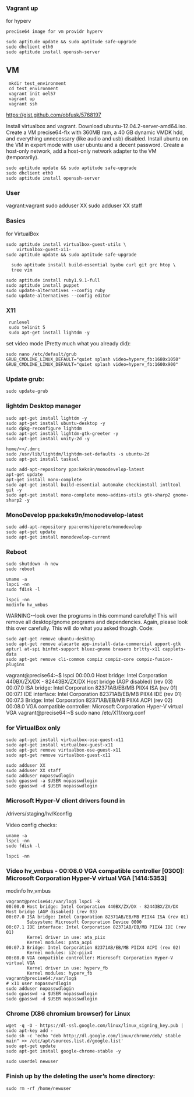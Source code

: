 ### Vagrant up

for hyperv

```
precise64 image for vm providr hyperv

sudo aptitude update && sudo aptitude safe-upgrade 
sudo dhclient eth0
sudo aptitude install openssh-server 
```
 
## VM

```
 mkdir test_environment
 cd test_environment
 vagrant init oel57
 vagrant up
 vagrant ssh
```

https://gist.github.com/obfusk/5768197
	 
Install virtualbox and vagrant.
Download ubuntu-12.04.2-server-amd64.iso.
Create a VM precise64-flx with 360MB ram, a 40 GB dynamic VMDK hdd, and everything unnecessary (like audio and usb) disabled.
Install ubuntu on the VM in expert mode with user ubuntu and a decent password.
Create a host-only network, add a host-only network adapter to the VM (temporarily).

```
sudo aptitude update && sudo aptitude safe-upgrade
sudo dhclient eth0
sudo aptitude install openssh-server
```
	 
### User

vagrant:vagrant
sudo adduser XX 
sudo adduser XX staff
	 
### Basics

for VirtualBox
```
sudo aptitude install virtualbox-guest-utils \
	virtualbox-guest-x11-
sudo aptitude update && sudo aptitude safe-upgrade

  sudo aptitude install build-essential byobu curl git grc htop \
  tree vim

sudo aptitude install ruby1.9.1-full
sudo aptitude install puppet
sudo update-alternatives --config ruby
sudo update-alternatives --config editor
```

### X11

```
 runlevel
 sudo telinit 5
 sudo apt-get install lightdm -y
``` 
set video mode (Pretty much what you already did):
```
sudo nano /etc/default/grub
GRUB_CMDLINE_LINUX_DEFAULT="quiet splash video=hyperv_fb:1680x1050" 
GRUB_CMDLINE_LINUX_DEFAULT="quiet splash video=hyperv_fb:1600x900" 
```

### Update grub: 

```
sudo update-grub
```

### lightdm Desktop manager

```
sudo apt-get install lightdm -y
sudo apt-get install ubuntu-desktop -y
sudo dpkg-reconfigure lightdm
sudo apt-get install lightdm-gtk-greeter -y
sudo apt-get install unity-2d -y

home/<>/.dmrc
sudo /usr/lib/lightdm/lightdm-set-defaults -s ubuntu-2d
sudo apt-get install tasksel

sudo add-apt-repository ppa:keks9n/monodevelop-latest
apt-get update
apt-get install mono-complete
sudo apt-get install build-essential automake checkinstall intltool git -y
sudo apt-get install mono-complete mono-addins-utils gtk-sharp2 gnome-sharp2 -y
```

### MonoDevelop ppa:keks9n/monodevelop-latest
```
sudo add-apt-repository ppa:ermshiperete/monodevelop
sudo apt-get update
sudo apt-get install monodevelop-current
```

### Reboot

```
sudo shutdown -h now
sudo reboot

uname -a
lspci -nn
sudo fdisk -l

lspci -nn
modinfo hv_vmbus
```

WARNING--look over the programs in this command carefully! This will remove all desktop/gnome programs and dependencies. Again, please look this over carefully. This will do what you asked though.
Code:
```
sudo apt-get remove ubuntu-desktop
sudo apt-get remove alacarte app-install-data-commercial apport-gtk apturl at-spi binfmt-support bluez-gnome brasero brltty-x11 capplets-data 
sudo apt-get remove cli-common compiz compiz-core compiz-fusion-plugins
```

vagrant@precise64:~$ lspci
00:00.0 Host bridge: Intel Corporation 440BX/ZX/DX - 82443BX/ZX/DX Host bridge (AGP disabled) (rev 03)
00:07.0 ISA bridge: Intel Corporation 82371AB/EB/MB PIIX4 ISA (rev 01)
00:07.1 IDE interface: Intel Corporation 82371AB/EB/MB PIIX4 IDE (rev 01)
00:07.3 Bridge: Intel Corporation 82371AB/EB/MB PIIX4 ACPI (rev 02)
00:08.0 VGA compatible controller: Microsoft Corporation Hyper-V virtual VGA
vagrant@precise64:~$ sudo nano /etc/X11/xorg.conf

### for VirtualBox only

```
sudo apt-get install virtualbox-ose-guest-x11
sudo apt-get install virtualbox-guest-x11
sudo apt-get remove virtualbox-ose-guest-x11
sudo apt-get remove virtualbox-guest-x11

sudo adduser XX 
sudo adduser XX staff
sudo adduser nopasswdlogin
sudo gpasswd -a $USER nopasswdlogin 
sudo gpasswd -d $USER nopasswdlogin 
```

### Microsoft Hyper-V client drivers found in 

/drivers/staging/hv/Kconfig

Video config checks:
```
uname -a
lspci -nn
sudo fdisk -l

lspci -nn
```

### Video hv_vmbus - 00:08.0 VGA compatible controller [0300]: Microsoft Corporation Hyper-V virtual VGA [1414:5353] 

modinfo hv_vmbus

```
vagrant@precise64:/var/log$ lspci -k
00:00.0 Host bridge: Intel Corporation 440BX/ZX/DX - 82443BX/ZX/DX Host bridge (AGP disabled) (rev 03)
00:07.0 ISA bridge: Intel Corporation 82371AB/EB/MB PIIX4 ISA (rev 01)
        Subsystem: Microsoft Corporation Device 0000
00:07.1 IDE interface: Intel Corporation 82371AB/EB/MB PIIX4 IDE (rev 01)
        Kernel driver in use: ata_piix
        Kernel modules: pata_acpi
00:07.3 Bridge: Intel Corporation 82371AB/EB/MB PIIX4 ACPI (rev 02)
        Kernel modules: i2c-piix4
00:08.0 VGA compatible controller: Microsoft Corporation Hyper-V virtual VGA
        Kernel driver in use: hyperv_fb
        Kernel modules: hyperv_fb
vagrant@precise64:/var/log$
# x11 user nopasswrdlogin
sudo adduser nopasswdlogin
sudo gpasswd -a $USER nopasswdlogin 
sudo gpasswd -d $USER nopasswdlogin 
```

### Chrome (X86 chromium browser) for Linux

```
wget -q -O - https://dl-ssl.google.com/linux/linux_signing_key.pub | sudo apt-key add -
sudo sh -c 'echo "deb http://dl.google.com/linux/chrome/deb/ stable main" >> /etc/apt/sources.list.d/google.list'
sudo apt-get update 
sudo apt-get install google-chrome-stable -y 

sudo userdel newuser
```

### Finish up by the deleting the user’s home directory:

```
sudo rm -rf /home/newuser
```
